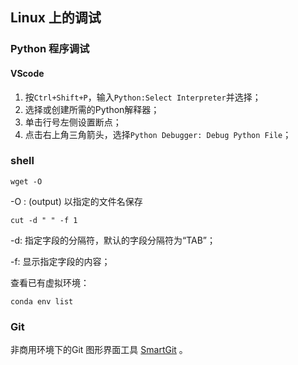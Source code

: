 ## Linux 上的调试


### Python 程序调试

#### VScode
1. 按`Ctrl+Shift+P`，输入`Python:Select Interpreter`并选择；
2. 选择或创建所需的Python解释器；
3. 单击行号左侧设置断点；
4. 点击右上角三角箭头，选择`Python Debugger: Debug Python File`；


### shell
```shell
wget -O 
```
-O : (output) 以指定的文件名保存


```shell
cut -d " " -f 1
```
-d: 指定字段的分隔符，默认的字段分隔符为“TAB”；

-f: 显示指定字段的内容；


查看已有虚拟环境：
```shell script
conda env list
```

### Git
非商用环境下的Git 图形界面工具 [SmartGit](https://www.syntevo.com/smartgit/download/) 。




